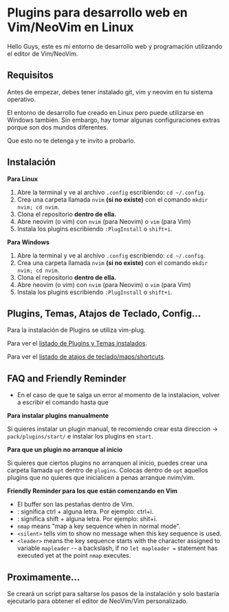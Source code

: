 # Plugins para desarrollo web en Vim/NeoVim en Linux

Hello Guys, este es mi entorno de desarrollo web y programación utilizando el editor de Vim/NeoVim.

## Requisitos

Antes de empezar, debes tener instalado git, vim y neovim en tu sistema operativo.

El entorno de desarrollo fue creado en Linux pero puede utilizarse en Windows también. Sin embargo, hay tomar algunas configuraciones extras porque son dos mundos diferentes.

Que esto no te detenga y te invito a probarlo.

## Instalación

**Para Linux**

1. Abre la terminal y ve al archivo `.config` escribiendo: `cd ~/.config`.
2. Crea una carpeta llamada `nvim` **(si no existe)** con el comando `mkdir nvim; cd nvim`.
3. Clona el repositorio **dentro de ella.**
4. Abre neovim (o vim) con `nvim` (para Neovim) o `vim` (para Vim)
5. Instala los plugins escribiendo `:PlugInstall` o `shift+i`.

**Para Windows**
1. Abre la terminal y ve al archivo `.config` escribiendo: `cd ~/.config`.
2. Crea una carpeta llamada `nvim` **(si no existe)** con el comando `mkdir nvim; cd nvim`.
3. Clona el repositorio **dentro de ella.**
4. Abre neovim (o vim) con `nvim` (para Neovim) o `vim` (para Vim)
5. Instala los plugins escribiendo `:PlugInstall` o `shift+i`.

## Plugins, Temas, Atajos de Teclado, Config…

Para la instalación de Plugins se utiliza vim-plug.

Para ver el [listado de Plugins y Temas instalados](./docs/pluggins.md).

Para ver el [listado de atajos de teclado/maps/shortcuts](./docs/keys.md).

## FAQ and Friendly Reminder

- En el caso de que te salga un error al momento de la instalacion, volver a escribir el comando hasta que

**Para instalar plugins manualmente**

Si quieres instalar un plugin manual, te recomiendo crear esta direccion -> `pack/plugins/start/` e instalar los plugins en `start`.

**Para que un plugin no arranque al inicio**

Si quieres que ciertos plugins no arranquen al inicio, puedes crear una carpeta llamada `opt` dentro de `plugins`. Colocas dentro de `opt` aquellos plugins que no quieres que inicialicen a penas arranque nvim/vim.

**Friendly Reminder para los que están comenzando en Vim**

- El buffer son las pestañas dentro de Vim.
- <C-letra>: significa ctrl + alguna letra. Por ejemplo: ctrl+i.
- <S-letra>: significa shift + alguna letra. Por ejemplo: shit+i.
- `nmap` means "map a key sequence when in normal mode".
- `<silent>` tells vim to show no message when this key sequence is used.
- `<leader>` means the key sequence starts with the character assigned to variable `mapleader` -- a backslash, if no `let mapleader =` statement has executed yet at the point `nmap` executes.

## Proximamente…

Se creará un script para saltarse los pasos de la instalación y solo bastaría ejecutarlo para obtener el editor de NeoVim/Vim personalizado.
